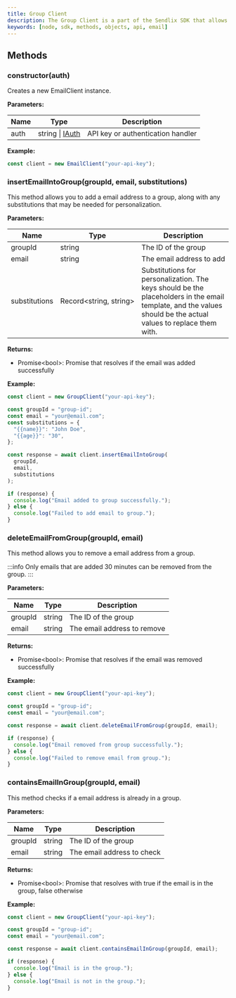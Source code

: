 ```yaml
---
title: Group Client
description: The Group Client is a part of the Sendlix SDK that allows you to manage groups in the system. This includes creating, updating, and deleting groups, as well as managing group members and their permissions.
keywords: [node, sdk, methods, objects, api, email]
---
```


## Methods

### constructor(auth)

Creates a new EmailClient instance.

**Parameters:**

| Name | Type                                       | Description                       |
| ---- | ------------------------------------------ | --------------------------------- |
| auth | string \| [IAuth](../Authentication/IAuth) | API key or authentication handler |

**Example:**

```javascript
const client = new EmailClient("your-api-key");
```

### insertEmailIntoGroup(groupId, email, substitutions)

This method allows you to add a email address to a group, along with any substitutions that may be needed for personalization.

**Parameters:**

| Name          | Type                                        | Description                                                                                                                                                    |
| ------------- | ------------------------------------------- | -------------------------------------------------------------------------------------------------------------------------------------------------------------- |
| groupId       | string                                      | The ID of the group                                                                                                                                            |
| email         | string                                      | The email address to add                                                                                                                                       |
| substitutions | <nobr>Record&#60;string, string&#62;</nobr> | Substitutions for personalization. The keys should be the placeholders in the email template, and the values should be the actual values to replace them with. |

**Returns:**

- Promise&#60;bool&#62;: Promise that resolves if the email was added successfully

**Example:**

```javascript
const client = new GroupClient("your-api-key");

const groupId = "group-id";
const email = "your@email.com";
const substitutions = {
  "{{name}}": "John Doe",
  "{{age}}": "30",
};

const response = await client.insertEmailIntoGroup(
  groupId,
  email,
  substitutions
);

if (response) {
  console.log("Email added to group successfully.");
} else {
  console.log("Failed to add email to group.");
}
```

### deleteEmailFromGroup(groupId, email)

This method allows you to remove a email address from a group.

:::info
Only emails that are added 30 minutes can be removed from the group.
:::

**Parameters:**

| Name    | Type   | Description                 |
| ------- | ------ | --------------------------- |
| groupId | string | The ID of the group         |
| email   | string | The email address to remove |

**Returns:**

- Promise&#60;bool&#62;: Promise that resolves if the email was removed successfully

**Example:**

```javascript
const client = new GroupClient("your-api-key");

const groupId = "group-id";
const email = "your@email.com";

const response = await client.deleteEmailFromGroup(groupId, email);

if (response) {
  console.log("Email removed from group successfully.");
} else {
  console.log("Failed to remove email from group.");
}
```

### containsEmailInGroup(groupId, email)

This method checks if a email address is already in a group.

**Parameters:**

| Name    | Type   | Description                |
| ------- | ------ | -------------------------- |
| groupId | string | The ID of the group        |
| email   | string | The email address to check |

**Returns:**

- Promise&#60;bool&#62;: Promise that resolves with true if the email is in the group, false otherwise

**Example:**

```javascript
const client = new GroupClient("your-api-key");

const groupId = "group-id";
const email = "your@email.com";

const response = await client.containsEmailInGroup(groupId, email);

if (response) {
  console.log("Email is in the group.");
} else {
  console.log("Email is not in the group.");
}
```
